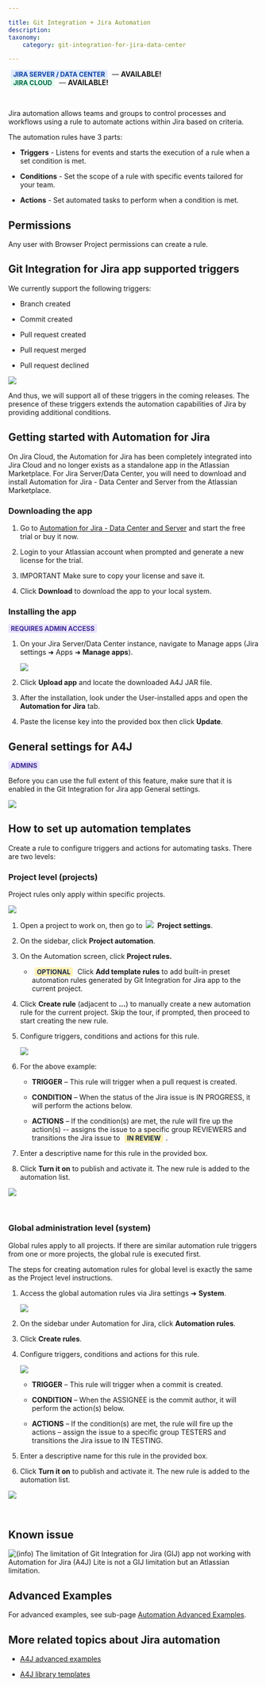 ```yaml
---

title: Git Integration + Jira Automation
description: 
taxonomy:
    category: git-integration-for-jira-data-center

---
```


<b style='background-color:#DEEAFE; padding:1px 5px; color:#0C42A3; border-radius:3px; margin: 0 5px; font-size: small;'>JIRA SERVER / DATA CENTER</b> &mdash; <b>AVAILABLE!</b><br>
<b style='background-color:#E2FCEF; padding:1px 5px; color:#006745; border-radius:3px; margin: 0 5px; font-size: small;'>JIRA CLOUD</b> &mdash; <b>AVAILABLE!</b>

<br>

Jira automation allows teams and groups to control processes and workflows using a rule to automate actions within Jira based on criteria.

The automation rules have 3 parts:

*   **Triggers** - Listens for events and starts the execution of a rule when a set condition is met.

*   **Conditions** - Set the scope of a rule with specific events tailored for your team.

*   **Actions** - Set automated tasks to perform when a condition is met.

## Permissions

Any user with Browser Project permissions can create a rule.

## Git Integration for Jira app supported triggers

We currently support the following triggers:

*   Branch created

*   Commit created

*   Pull request created

*   Pull request merged

*   Pull request declined


![](https://bigbrassband.atlassian.net/wiki/download/attachments/2126905349/gitserver-supported-a4j-triggers.png?api=v2)

And thus, we will support all of these triggers in the coming releases. The presence of these triggers extends the automation capabilities of Jira by providing additional conditions.

## Getting started with Automation for Jira

On Jira Cloud, the Automation for Jira has been completely integrated into Jira Cloud and no longer exists as a standalone app in the Atlassian Marketplace. For Jira Server/Data Center, you will need to download and install Automation for Jira - Data Center and Server from the Atlassian Marketplace.

### Downloading the app

1.  Go to [Automation for Jira - Data Center and Server](https://marketplace.atlassian.com/apps/1215460/automation-for-jira-data-center-and-server?hosting=datacenter&tab=overview) and start the free trial or buy it now.

2.  Login to your Atlassian account when prompted and generate a new license for the trial.

3.  IMPORTANT Make sure to copy your license and save it.

4.  Click **Download** to download the app to your local system.


### Installing the app

<b style='background-color:#EAE5FE; padding:1px 5px; color:#412C92; border-radius:3px; margin: 0 5px 0 0; font-size: small;'>REQUIRES ADMIN ACCESS</b>

1.  On your Jira Server/Data Center instance, navigate to Manage apps (Jira settings ➜ Apps ➜ **Manage apps**).

    ![](https://bigbrassband.atlassian.net/wiki/download/attachments/2126905349/jira-admin-cfg-manage-apps-upload-app-sel(c).png?api=v2)

2.  Click **Upload app** and locate the downloaded A4J JAR file.

3.  After the installation, look under the User-installed apps and open the **Automation for Jira** tab.

4.  Paste the license key into the provided box then click **Update**.


## General settings for A4J

<b style='background-color:#EAE5FE; padding:1px 5px; color:#412C92; border-radius:3px; margin: 0 5px 0 0; font-size: small;'>ADMINS</b>

Before you can use the full extent of this feature, make sure that it is enabled in the Git Integration for Jira app General settings.

![](https://bigbrassband.atlassian.net/wiki/download/attachments/2126905349/jira-server-gen-cfg-jira-automation-setting.png?api=v2)

## How to set up automation templates

Create a rule to configure triggers and actions for automating tasks. There are two levels:

### Project level (projects)

Project rules only apply within specific projects.

![](https://bigbrassband.atlassian.net/wiki/download/attachments/2126905349/gitserver-proj-settings-automation-sel-a1.png?api=v2)

1.  Open a project to work on, then go to <img src='/wp-content/uploads/gij-jira-sys-admin-icon.png' style='margin: 0 3px' /> **Project settings**.

2.  On the sidebar, click **Project automation**.

3.  On the Automation screen, click **Project rules.**

    *   <b style='background-color:#FFF1B6; padding:1px 5px; color:#172A4C; border-radius:3px; margin: 0 5px; font-size: small;'>OPTIONAL</b> Click **Add template rules** to add built-in preset automation rules generated by Git Integration for Jira app to the current project.

4.  Click **Create rule** (adjacent to **...**) to manually create a new automation rule for the current project. Skip the tour, if prompted, then proceed to start creating the new rule.

5.  Configure triggers, conditions and actions for this rule.

    ![](https://bigbrassband.atlassian.net/wiki/download/attachments/2126905349/gitserver-create-automation-rule-example(c1).png?api=v2)

6.  For the above example:

    *   **TRIGGER** – This rule will trigger when a pull request is created.

    *   **CONDITION** – When the status of the Jira issue is IN PROGRESS, it will perform the actions below.

    *   **ACTIONS** – If the condition(s) are met, the rule will fire up the action(s) -- assigns the issue to a specific group REVIEWERS and transitions the Jira issue to <b style='background-color:#FFF1B6; padding:1px 5px; color:#172A4C; border-radius:3px; margin: 0 5px; font-size: small;'>IN REVIEW</b>.

7.  Enter a descriptive name for this rule in the provided box.

8.  Click **Turn it on** to publish and activate it. The new rule is added to the automation list.


![](https://bigbrassband.atlassian.net/wiki/download/attachments/2126905349/gitserver-create-automation-rule-list-sel.png?api=v2)

<br>

### Global administration level (system)

Global rules apply to all projects. If there are similar automation rule triggers from one or more projects, the global rule is executed first.

The steps for creating automation rules for global level is exactly the same as the Project level instructions.

1.  Access the global automation rules via Jira settings ➜ **System**.

    ![](https://bigbrassband.atlassian.net/wiki/download/attachments/2126905349/gitserver-system-menu-sidebar-automation(c).png?api=v2)

2.  On the sidebar under Automation for Jira, click **Automation rules**.

3.  Click **Create rules**.

4.  Configure triggers, conditions and actions for this rule.

    ![](https://bigbrassband.atlassian.net/wiki/download/attachments/2126905349/gitserver-global-automation-rule-example-2(c1).png?api=v2)

    *   **TRIGGER** – This rule will trigger when a commit is created.

    *   **CONDITION** – When the ASSIGNEE is the commit author, it will perform the action(s) below.

    *   **ACTIONS** – If the condition(s) are met, the rule will fire up the actions – assign the issue to a specific group TESTERS and transitions the Jira issue to IN TESTING.

5.  Enter a descriptive name for this rule in the provided box.

6.  Click **Turn it on** to publish and activate it. The new rule is added to the automation list.


![](https://bigbrassband.atlassian.net/wiki/download/attachments/2126905349/gitserver-global-automation-rule-list-add.png?api=v2)

<br>

## Known issue

![(info)](https://bigbrassband.atlassian.net/wiki/s/1390985508/6452/54e101d7235b2d7307c412fdfb4c3bd12f35dd91/_/images/icons/emoticons/information.png) The limitation of Git Integration for Jira (GIJ) app not working with Automation for Jira (A4J) Lite is not a GIJ limitation but an Atlassian limitation.

## Advanced Examples

For advanced examples, see sub-page [Automation Advanced Examples](https://bigbrassband.atlassian.net/wiki/spaces/GITCLOUD/pages/1714257921).

## More related topics about Jira automation

*   [A4J advanced examples](/git-integration-for-jira-data-center/Git-integration-plus-Jira-automation-advanced-examples-gij-self-managed/)

*   [A4J library templates](/git-integration-for-jira-data-center/Git-Integration-for-Jira-automation-template-library/)

